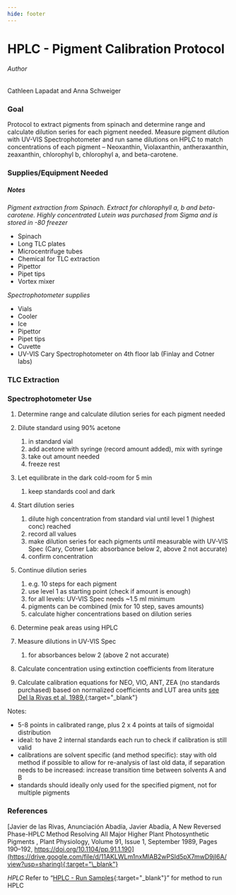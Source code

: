 ```yaml
---
hide: footer
---
```


# HPLC - Pigment Calibration Protocol
###### Author
Cathleen Lapadat and Anna Schweiger

### Goal

Protocol to extract pigments from spinach and determine range and calculate dilution series for each pigment needed. Measure pigment dilution with UV-VIS Spectrophotometer and run same dilutions on HPLC to match concentrations of each pigment – Neoxanthin, Violaxanthin, antheraxanthin, zeaxanthin, chlorophyl b, chlorophyl a, and beta-carotene.

### Supplies/Equipment Needed

##### Notes
*Pigment extraction from Spinach. Extract for chlorophyll a, b and beta-carotene. Highly concentrated Lutein was purchased from Sigma and is stored in -80 freezer*  

* Spinach
* Long TLC plates
* Microcentrifuge tubes
* Chemical for TLC extraction
* Pipettor
* Pipet tips
* Vortex mixer

*Spectrophotometer supplies*

* Vials
* Cooler
* Ice
* Pipettor
* Pipet tips
* Cuvette
* UV-VIS Cary Spectrophotometer on 4th floor lab (Finlay and Cotner labs)

### TLC Extraction
### Spectrophotometer Use
1. Determine range and calculate dilution series for each pigment needed

2. Dilute standard using 90% acetone
    1. in standard vial
    2. add acetone with syringe (record amount added), mix with syringe
    3. take out amount needed
    4. freeze rest 

3. Let equilibrate in the dark cold-room for 5 min
    1. keep standards cool and dark

4. Start dilution series
    1. dilute high concentration from standard vial until level 1 (highest conc) reached
    2. record all values
    3. make dilution series for each pigments until measurable with UV-VIS Spec (Cary, Cotner Lab: absorbance below 2, above 2 not accurate)
    4. confirm concentration

5. Continue dilution series
    1. e.g. 10 steps for each pigment
    2. use level 1 as starting point (check if amount is enough)
    3. for all levels: UV-VIS Spec needs ~1.5 ml minimum 
    4. pigments can be combined (mix for 10 step, saves amounts)
    5. calculate higher concentrations based on dilution series

6. Determine peak areas using HPLC

7. Measure dilutions in UV-VIS Spec 
    1. for absorbances below 2 (above 2 not accurate)

8. Calculate concentration using extinction coefficients from literature

9. Calculate calibration equations for NEO, VIO, ANT, ZEA (no standards purchased) based on normalized coefficients and LUT area units [see Del la Rivas et al. 1989.](https://drive.google.com/file/d/11AKLWLm1nxMlAB2wPSld5pX7mwD9jI6A/view?usp=sharing){:target="\_blank"}

Notes: 
-	5-8 points in calibrated range, plus 2 x 4 points at tails of sigmoidal distribution
-	ideal: to have 2 internal standards each run to check if calibration is still valid
-	calibrations are solvent specific (and method specific): stay with old method if possible to allow for re-analysis of last old data, if separation needs to be increased: increase transition time between solvents A and B 
-	standards should ideally only used for the specified pigment, not for multiple pigments 

### References
[Javier de las Rivas, Anunciación Abadía, Javier Abadía, A New Reversed Phase-HPLC Method Resolving All Major Higher Plant Photosynthetic Pigments , Plant Physiology, Volume 91, Issue 1, September 1989, Pages 190–192, https://doi.org/10.1104/pp.91.1.190](https://drive.google.com/file/d/11AKLWLm1nxMlAB2wPSld5pX7mwD9jI6A/view?usp=sharing){:target="\_blank"}


*HPLC* Refer to “[HPLC - Run Samples](https://cavender-bares-lab.github.io/Data-management-lab/protocols/hplc_run_samples.md){:target="\_blank"}” for method to run HPLC
